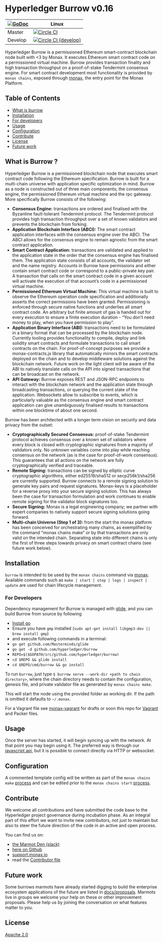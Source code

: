 # Hyperledger Burrow v0.16

|[![GoDoc](https://godoc.org/github.com/burrow?status.png)](https://godoc.org/github.com/hyperledger/burrow) | Linux |
|---|-------|
| Master | [![Circle CI](https://circleci.com/gh/hyperledger/burrow/tree/master.svg?style=svg)](https://circleci.com/gh/hyperledger/burrow/tree/master) |
| Develop | [![Circle CI (develop)](https://circleci.com/gh/hyperledger/burrow/tree/develop.svg?style=svg)](https://circleci.com/gh/hyperledger/burrow/tree/develop) |

Hyperledger Burrow is a permissioned Ethereum smart-contract blockchain node built with <3 by Monax. It executes Ethereum smart contract code on a permissioned virtual machine. Burrow provides transaction finality and high transaction throughput on a proof-of-stake Tendermint consensus engine. For smart contract development most functionality is provided by `monax chains`, exposed through [monax](https://monax.io/docs), the entry point for the Monax Platform.

## Table of Contents

- [What is burrow](#what-is-burrow)
- [Installation](#installation)
- [For developers](#for-developers)
- [Usage](#usage)
- [Configuration](#configuration)
- [Contribute](#contribute)
- [License](#license)
- [Future work](#future-work)

## What is Burrow ?

Hyperledger Burrow is a permissioned blockchain node that executes smart contract code following the Ethereum specification.  Burrow is built for a multi-chain universe with application specific optimization in mind. Burrow as a node is constructed out of three main components; the consensus engine, the permissioned Ethereum virtual machine and the rpc gateway.  More specifically Burrow consists of the following:

- **Consensus Engine:** transactions are ordered and finalised with the Byzantine fault-tolerant Tendermint protocol.  The Tendermint protocol provides high transaction throughput over a set of known validators and prevents the blockchain from forking.
- **Application Blockchain Interface (ABCI):** The smart contract application interfaces with the consensus engine over the ABCI. The ABCI allows for the consensus engine to remain agnostic from the smart contract application.
- **Smart Contract Application:** transactions are validated and applied to the application state in the order that the consensus engine has finalised them.  The application state consists of all accounts, the validator set and the name registry. Accounts in Burrow have permissions and either contain smart contract code or correspond to a public-private key pair. A transaction that calls on the smart contract code in a given account will activate the execution of that account’s code in a permissioned virtual machine.
- **Permissioned Ethereum Virtual Machine:** This virtual machine is built to observe the Ethereum operation code specification and additionally asserts the correct permissions have been granted. Permissioning is enforced through secure native functions and underlies all smart contract code. An arbitrary but finite amount of gas is handed out for every execution to ensure a finite execution duration - “You don’t need money to play, when you have permission to play”.
- **Application Binary Interface (ABI):** transactions need to be formulated in a binary format that can be processed by the blockchain node.  Currently tooling provides functionality to compile, deploy and link solidity smart contracts and formulate transactions to call smart contracts on the chain.  For proof-of-concept purposes we provide a monax-contracts.js library that automatically mirrors the smart contracts deployed on the chain and to develop middleware solutions against the blockchain network.  Future work on the light client will be aware of the ABI to natively translate calls on the API into signed transactions that can be broadcast on the network.
- **API Gateway:** Burrow exposes REST and JSON-RPC endpoints to interact with the blockchain network and the application state through broadcasting transactions, or querying the current state of the application. Websockets allow to subscribe to events, which is particularly valuable as the consensus engine and smart contract application can give unambiguously finalised results to transactions within one blocktime of about one second.

Burrow has been architected with a longer term vision on security and data privacy from the outset:

- **Cryptographically Secured Consensus:** proof-of-stake Tendermint protocol achieves consensus over a known set of validators where every block is closed with cryptographic signatures from a majority of validators only.  No unknown variables come into play while reaching consensus on the network (as is the case for proof-of-work consensus). This guarantees that all actions on the network are fully cryptographically verified and traceable.
- **Remote Signing:** transactions can be signed by elliptic curve cryptographic algorithms, either ed25519/sha512 or secp256k1/sha256 are currently supported. Burrow connects to a remote signing solution to generate key pairs and request signatures. Monax-keys is a placeholder for a reverse proxy into your secure signing solution. This has always been the case for transaction formulation and work continues to enable remote signing for the validator block signatures too.
- **Secure Signing:** Monax is a legal engineering company; we partner with expert companies to natively support secure signing solutions going forward.
- **Multi-chain Universe (Step 1 of 3):** from the start the monax platform has been conceived for orchestrating many chains, as exemplified by the command “monax chains make” or by that transactions are only valid on the intended chain. Separating state into different chains is only the first of three steps towards privacy on smart contract chains (see future work below).

## Installation

`burrow` is intended to be used by the `monax chains` command via [monax](https://monax.io/docs). Available commands such as `make | start | stop | logs | inspect | update` are used for chain lifecycle management.

### For Developers
Dependency management for Burrow is managed with [glide](github.com/Masterminds/glide), and you can build Burrow from source by following

- [Install go](https://golang.org/doc/install)
- Ensure you have `gmp` installed (`sudo apt-get install libgmp3-dev || brew install gmp`)
- and execute following commands in a terminal:
- `go get github.com/Masterminds/glide`
- `go get -d github.com/hyperledger/burrow`
- `REPO=$($GOPATH/src/github.com/hyperledger/burrow)`
- `cd $REPO && glide install`
- `cd $REPO/cmd/burrow && go install`


To run `burrow`, just type `$ burrow serve --work-dir <path to chain directory>`, where the chain directory needs to contain the configuration, genesis file, and private validator file as generated by `monax chains make`.

This will start the node using the provided folder as working dir. If the path is omitted it defaults to `~/.monax`.

For a Vagrant file see [monax-vagrant](https://github.com/monax/monax-vagrant) for drafts or soon this repo for [Vagrant](https://github.com/hyperledger/burrow/issues/514) and Packer files.

## Usage

Once the server has started, it will begin syncing up with the network. At that point you may begin using it. The preferred way is through our [javascript api](https://github.com/hyperledger/burrow.js), but it is possible to connect directly via HTTP or websocket.

## Configuration

A commented template config will be written as part of the `monax chains make` [process](https://monax.io/docs/getting-started) and can be edited prior to the `monax chains start` [process](https://monax.io/docs/getting-started).

## Contribute

We welcome all contributions and have submitted the code base to the Hyperledger project governance during incubation phase.  As an integral part of this effort we want to invite new contributors, not just to maintain but also to steer the future direction of the code in an active and open process.

You can find us on:
- [the Marmot Den (slack)](http://slack.monax.io)
- [here on Github](http://github.com/hyperledger/burrow/issues)
- [support.monax.io](http://support.monax.io)
- read the [Contributor file](.github/CONTRIBUTING.md)

## Future work

Some burrows marmots have already started digging to build the enterprise ecosystem applications of the future are listed in [docs/proposals](./docs/PROPOSALS.md).  Marmots live in groups we welcome your help on these or other improvement proposals. Please help us by joining the conversation on what features matter to you.

## License

[Apache 2.0](LICENSE.md)
